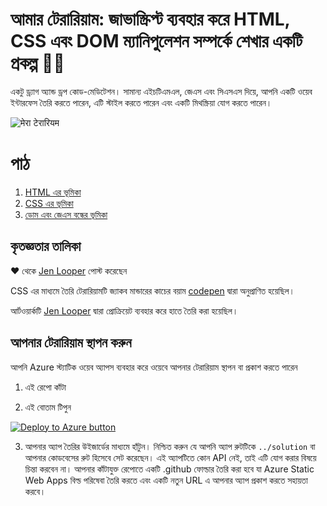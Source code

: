 # আমার টেরারিয়াম: জাভাস্ক্রিপ্ট ব্যবহার করে HTML, CSS এবং DOM ম্যানিপুলেশন সম্পর্কে শেখার একটি প্রকল্প 🌵🌱

একটু ড্র্যাগ অ্যান্ড ড্রপ কোড-মেডিটেশন। সামান্য এইচটিএমএল, জেএস এবং সিএসএস দিয়ে, আপনি একটি ওয়েব ইন্টারফেস তৈরি করতে পারেন, এটি স্টাইল করতে পারেন এবং একটি মিথস্ক্রিয়া যোগ করতে পারেন।

![मेरा टेरारियम](https://github.com/microsoft/Web-Dev-For-Beginners/blob/main/3-terrarium/images/screenshot_gray.png)

# পাঠ

1. [HTML এর ভূমিকা](../1-intro-to-html/README.en.md)
2. [CSS এর ভূমিকা](../2-intro-to-css/README.en.md)
3. [ডোম এবং জেএস বন্ধের ভূমিকা](../3-intro-to-DOM-and-closures/README.en.md)

## কৃতজ্ঞতার তালিকা

♥️ থেকে [Jen Looper](https://www.twitter.com/jenlooper) পোস্ট করেছেন

CSS এর মাধ্যমে তৈরি টেরারিয়ামটি জ্যাকব মান্ডারের কাচের বয়াম [codepen](https://codepen.io/Rotarepmi/pen/rjpNZY) দ্বারা অনুপ্রাণিত হয়েছিল।

আর্টওয়ার্কটি [Jen Looper](http://jenlooper.com) দ্বারা প্রোক্রিয়েট ব্যবহার করে হাতে তৈরি করা হয়েছিল।

## আপনার টেরারিয়াম স্থাপন করুন

আপনি Azure স্ট্যাটিক ওয়েব অ্যাপস ব্যবহার করে ওয়েবে আপনার টেরারিয়াম স্থাপন বা প্রকাশ করতে পারেন

1. এই রেপো কাঁটা

2. এই বোতাম টিপুন

[![Deploy to Azure button](https://aka.ms/deploytoazurebutton)](https://portal.azure.com/?feature.customportal=false&WT.mc_id=WT.mc_id=academic-13441-cxa#create/Microsoft.StaticApp)

3. আপনার অ্যাপ তৈরির উইজার্ডের মাধ্যমে হাঁটুন। নিশ্চিত করুন যে আপনি অ্যাপ রুটটিকে `../solution` বা আপনার কোডবেসের রুট হিসেবে সেট করেছেন। এই অ্যাপটিতে কোন API নেই, তাই এটি যোগ করার বিষয়ে চিন্তা করবেন না। আপনার কাঁটাযুক্ত রেপোতে একটি .github ফোল্ডার তৈরি করা হবে যা Azure Static Web Apps বিল্ড পরিষেবা তৈরি করতে এবং একটি নতুন URL এ আপনার অ্যাপ প্রকাশ করতে সহায়তা করবে।
